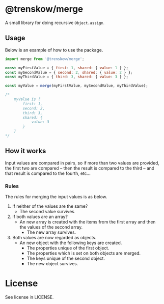# @trenskow/merge

A small library for doing recursive `Object.assign`.

## Usage

Below is an example of how to use the package.

````javascript
import merge from '@trenskow/merge';

const myFirstValue = { first: 1, shared: { value: 1 } };
const mySecondValue = { second: 2, shared: { value: 2 } };
const myThirdValue = { third: 3, shared: { value: 3 } };

const myValue = merge(myFirstValue, mySecondValue, myThirdValue);

/*
	myValue is {
		first: 1,
		second: 2,
		third: 3,
		shared: {
			value: 3
		}
	}
*/
````

## How it works

Input values are compared in pairs, so if more than two values are provided, the first two are compared – then the result is compared to the third – and that result is compared to the fourth, etc...

### Rules

The rules for merging the input values is as below.

1) If neither of the values are the same?
	* The second value survives.
2) If both values are an array?
	* An new array is created with the items from the first array and then the values of the second array.
		* The new array survives.
3) Both values are now regarded as objects.
	* An new object with the following keys are created.
		* The properties unique of the first object.
		* The properties which is set on both objects are merged.
		* The keys unique of the second object.
		* The new object survives.

# License

See license in LICENSE.

